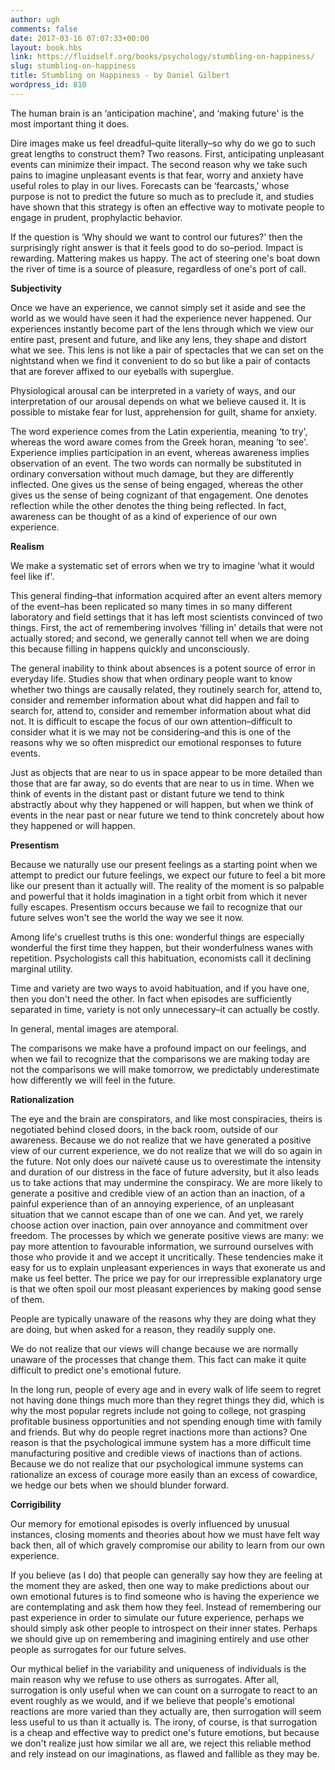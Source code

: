 ```yaml
---
author: ugh
comments: false
date: 2017-03-16 07:07:33+00:00
layout: book.hbs
link: https://fluidself.org/books/psychology/stumbling-on-happiness/
slug: stumbling-on-happiness
title: Stumbling on Happiness - by Daniel Gilbert
wordpress_id: 810
---
```


The human brain is an ‘anticipation machine', and ‘making future' is the most important thing it does.

Dire images make us feel dreadful–quite literally–so why do we go to such great lengths to construct them? Two reasons. First, anticipating unpleasant events can minimize their impact. The second reason why we take such pains to imagine unpleasant events is that fear, worry and anxiety have useful roles to play in our lives. Forecasts can be ‘fearcasts,' whose purpose is not to predict the future so much as to preclude it, and studies have shown that this strategy is often an effective way to motivate people to engage in prudent, prophylactic behavior.

If the question is ‘Why should we want to control our futures?' then the surprisingly right answer is that it feels good to do so–period. Impact is rewarding. Mattering makes us happy. The act of steering one's boat down the river of time is a source of pleasure, regardless of one's port of call.

**Subjectivity**

Once we have an experience, we cannot simply set it aside and see the world as we would have seen it had the experience never happened. Our experiences instantly become part of the lens through which we view our entire past, present and future, and like any lens, they shape and distort what we see. This lens is not like a pair of spectacles that we can set on the nightstand when we find it convenient to do so but like a pair of contacts that are forever affixed to our eyeballs with superglue.

Physiological arousal can be interpreted in a variety of ways, and our interpretation of our arousal depends on what we believe caused it. It is possible to mistake fear for lust, apprehension for guilt, shame for anxiety.

The word experience comes from the Latin experientia, meaning ‘to try', whereas the word aware comes from the Greek horan, meaning ‘to see'. Experience implies participation in an event, whereas awareness implies observation of an event. The two words can normally be substituted in ordinary conversation without much damage, but they are differently inflected. One gives us the sense of being engaged, whereas the other gives us the sense of being cognizant of that engagement. One denotes reflection while the other denotes the thing being reflected. In fact, awareness can be thought of as a kind of experience of our own experience.

**Realism**

We make a systematic set of errors when we try to imagine ‘what it would feel like if'.

This general finding–that information acquired after an event alters memory of the event–has been replicated so many times in so many different laboratory and field settings that it has left most scientists convinced of two things. First, the act of remembering involves ‘filling in' details that were not actually stored; and second, we generally cannot tell when we are doing this because filling in happens quickly and unconsciously.

The general inability to think about absences is a potent source of error in everyday life. Studies show that when ordinary people want to know whether two things are causally related, they routinely search for, attend to, consider and remember information about what did happen and fail to search for, attend to, consider and remember information about what did not. It is difficult to escape the focus of our own attention–difficult to consider what it is we may not be considering–and this is one of the reasons why we so often mispredict our emotional responses to future events.

Just as objects that are near to us in space appear to be more detailed than those that are far away, so do events that are near to us in time. When we think of events in the distant past or distant future we tend to think abstractly about why they happened or will happen, but when we think of events in the near past or near future we tend to think concretely about how they happened or will happen.

**Presentism**

Because we naturally use our present feelings as a starting point when we attempt to predict our future feelings, we expect our future to feel a bit more like our present than it actually will. The reality of the moment is so palpable and powerful that it holds imagination in a tight orbit from which it never fully escapes. Presentism occurs because we fail to recognize that our future selves won't see the world the way we see it now.

Among life's cruellest truths is this one: wonderful things are especially wonderful the first time they happen, but their wonderfulness wanes with repetition. Psychologists call this habituation, economists call it declining marginal utility.

Time and variety are two ways to avoid habituation, and if you have one, then you don't need the other. In fact when episodes are sufficiently separated in time, variety is not only unnecessary–it can actually be costly.

In general, mental images are atemporal.

The comparisons we make have a profound impact on our feelings, and when we fail to recognize that the comparisons we are making today are not the comparisons we will make tomorrow, we predictably underestimate how differently we will feel in the future.

**Rationalization**

The eye and the brain are conspirators, and like most conspiracies, theirs is negotiated behind closed doors, in the back room, outside of our awareness. Because we do not realize that we have generated a positive view of our current experience, we do not realize that we will do so again in the future. Not only does our naïveté cause us to overestimate the intensity and duration of our distress in the face of future adversity, but it also leads us to take actions that may undermine the conspiracy. We are more likely to generate a positive and credible view of an action than an inaction, of a painful experience than of an annoying experience, of an unpleasant situation that we cannot escape than of one we can. And yet, we rarely choose action over inaction, pain over annoyance and commitment over freedom. The processes by which we generate positive views are many: we pay more attention to favourable information, we surround ourselves with those who provide it and we accept it uncritically. These tendencies make it easy for us to explain unpleasant experiences in ways that exonerate us and make us feel better. The price we pay for our irrepressible explanatory urge is that we often spoil our most pleasant experiences by making good sense of them.

People are typically unaware of the reasons why they are doing what they are doing, but when asked for a reason, they readily supply one.

We do not realize that our views will change because we are normally unaware of the processes that change them. This fact can make it quite difficult to predict one's emotional future.

In the long run, people of every age and in every walk of life seem to regret not having done things much more than they regret things they did, which is why the most popular regrets include not going to college, not grasping profitable business opportunities and not spending enough time with family and friends. But why do people regret inactions more than actions? One reason is that the psychological immune system has a more difficult time manufacturing positive and credible views of inactions than of actions. Because we do not realize that our psychological immune systems can rationalize an excess of courage more easily than an excess of cowardice, we hedge our bets when we should blunder forward.

**Corrigibility**

Our memory for emotional episodes is overly influenced by unusual instances, closing moments and theories about how we must have felt way back then, all of which gravely compromise our ability to learn from our own experience.

If you believe (as I do) that people can generally say how they are feeling at the moment they are asked, then one way to make predictions about our own emotional futures is to find someone who is having the experience we are contemplating and ask them how they feel. Instead of remembering our past experience in order to simulate our future experience, perhaps we should simply ask other people to introspect on their inner states. Perhaps we should give up on remembering and imagining entirely and use other people as surrogates for our future selves.

Our mythical belief in the variability and uniqueness of individuals is the main reason why we refuse to use others as surrogates. After all, surrogation is only useful when we can count on a surrogate to react to an event roughly as we would, and if we believe that people's emotional reactions are more varied than they actually are, then surrogation will seem less useful to us than it actually is. The irony, of course, is that surrogation is a cheap and effective way to predict one's future emotions, but because we don't realize just how similar we all are, we reject this reliable method and rely instead on our imaginations, as flawed and fallible as they may be.
